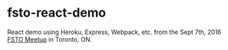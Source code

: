 # fsto-react-demo

React demo using Heroku, Express, Webpack, etc. from the Sept 7th, 2016 [FSTO Meetup](https://www.meetup.com/full-stack-to/) in Toronto, ON.
